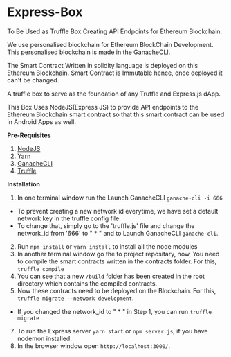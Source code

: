 # Express-Box
To Be Used as Truffle Box Creating API Endpoints for
Ethereum Blockchain.

We use personalised blockchain for Ethereum BlockChain
Development. This personalised blockchain is made in the
GanacheCLI.

The Smart Contract Written in solidity language
is deployed on this Ethereum Blockchain. Smart Contract is
Immutable hence, once deployed it can't be changed.

A truffle box to serve as the foundation of any Truffle and Express.js dApp.

This Box Uses NodeJS(Express JS) to provide API
endpoints to the Ethereum Blockchain smart contract so that this
smart contract can be used in Android Apps as well.

**Pre-Requisites**
1. [NodeJS](https://www.digitalocean.com/community/tutorials/how-to-install-node-js-on-ubuntu-16-04)
2. [Yarn](https://stackoverflow.com/questions/42606941/install-yarn-ubuntu-16-04-linux-mint-18-1)
3. [GanacheCLI](https://github.com/trufflesuite/ganache-cli)
4. [Truffle](https://github.com/trufflesuite/truffle)

**Installation**
1. In one terminal window run the Launch GanacheCLI `ganache-cli -i 666`
  * To prevent creating a new network id everytime, we have set a default network key in the truffle config file.
  * To change that, simply go to the 'truffle.js' file and change the network_id from '666' to " * " and to Launch GanacheCLI `ganache-cli`.
2. Run `npm install` or `yarn install` to install all the node modules
3. In another terminal window go the to project repositary, now, You need to compile the smart contracts written in the contracts folder. For this, `truffle compile`
4. You can see that a new `/build` folder has been created in the root directory which contains the compiled contracts.
5. Now these contracts need to be deployed on the Blockchain. For this, `truffle migrate --network development`.
  * If you changed the network_id to " * " in Step 1, you can run `truffle migrate`
7. To run the Express server `yarn start` or `npm server.js`, if you have nodemon installed.
8. In the browser window open `http://localhost:3000/`.
